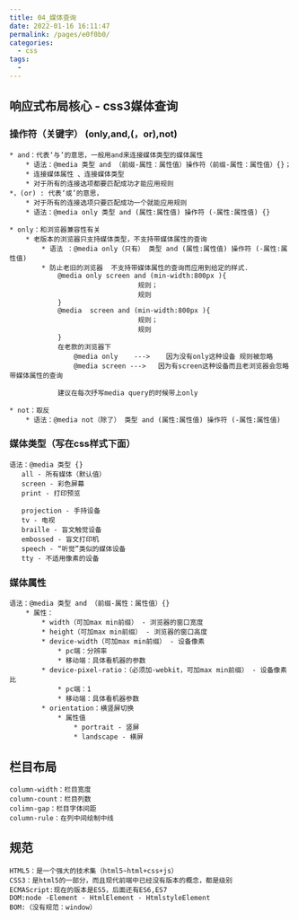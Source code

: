 ```yaml
---
title: 04_媒体查询
date: 2022-01-16 16:11:47
permalink: /pages/e0f0b0/
categories:
  - css
tags:
  - 
---
```


## 响应式布局核心 - css3媒体查询

### 操作符（关键字） (only,and,(，or),not)
	* and：代表‘与’的意思，一般用and来连接媒体类型的媒体属性
		* 语法：@media 类型 and （前缀-属性：属性值）操作符（前缀-属性：属性值）{}；
		* 连接媒体属性 、连接媒体类型
	   	* 对于所有的连接选项都要匹配成功才能应用规则
	*，(or) : 代表‘或’的意思，
	   	* 对于所有的连接选项只要匹配成功一个就能应用规则
	   	* 语法：@media only 类型 and (属性:属性值) 操作符 (-属性:属性值) {}
	   	
	* only：和浏览器兼容性有关
		* 老版本的浏览器只支持媒体类型，不支持带媒体属性的查询
			* 语法 ：@media only（只有） 类型 and (属性:属性值) 操作符 (-属性:属性值) 
	   		* 防止老旧的浏览器  不支持带媒体属性的查询而应用到给定的样式.
	   			@media only screen and (min-width:800px ){
	   								规则；
	   								规则
	   			}
	   			@media  screen and (min-width:800px ){
	   								规则；
	   								规则
	   			}
	   			在老款的浏览器下
	   				@media only    --->    因为没有only这种设备 规则被忽略
	   				@media screen --->   因为有screen这种设备而且老浏览器会忽略带媒体属性的查询
	   			
	   			建议在每次抒写media query的时候带上only
	   		
	* not：取反
		* 语法：@media not（除了） 类型 and (属性:属性值) 操作符 (-属性:属性值)


### 媒体类型（写在css样式下面）
	语法：@media 类型 {}
	   all - 所有媒体（默认值）
	   screen - 彩色屏幕
	   print - 打印预览
	   
	   projection - 手持设备
	   tv - 电视
       braille - 盲文触觉设备
       embossed - 盲文打印机
       speech - “听觉”类似的媒体设备
       tty - 不适用像素的设备


### 媒体属性
	语法：@media 类型 and （前缀-属性：属性值）{}
		* 属性：
			* width（可加max min前缀） - 浏览器的窗口宽度
			* height（可加max min前缀） - 浏览器的窗口高度
			* device-width（可加max min前缀） - 设备像素
				* pc端：分辨率
				* 移动端：具体看机器的参数 
			* device-pixel-ratio：（必须加-webkit，可加max min前缀） - 设备像素比
				* pc端：1
				* 移动端：具体看机器参数
			* orientation：横竖屏切换
				* 属性值
					* portrait - 竖屏
					* landscape - 横屏

## 栏目布局
	column-width：栏目宽度
	column-count：栏目列数
	colimn-gap：栏目字体间距
	column-rule：在列中间绘制中线
## 规范
	HTML5：是一个强大的技术集（html5~html+css+js）
	CSS3：是html5的一部分，而且现代前端中已经没有版本的概念，都是级别
	ECMAScript:现在的版本是ES5，后面还有ES6,ES7
	DOM:node -Element - HtmlElement - HtmlstyleElement 
	BOM:（没有规范：window）
	
